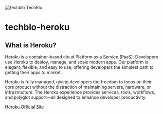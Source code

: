 ![techblo](https://www.techblo.info/favicon.ico) TechBlo
# techblo-heroku
## What is Heroku?
Heroku is a container-based cloud Platform as a Service (PaaS). Developers use Heroku to deploy, manage, and scale modern apps. Our platform is elegant, flexible, and easy to use, offering developers the simplest path to getting their apps to market.

Heroku is fully managed, giving developers the freedom to focus on their core product without the distraction of maintaining servers, hardware, or infrastructure. The Heroku experience provides services, tools, workflows, and polyglot support—all designed to enhance developer productivity.

[Heroku Official Site](https://www.heroku.com/) 
